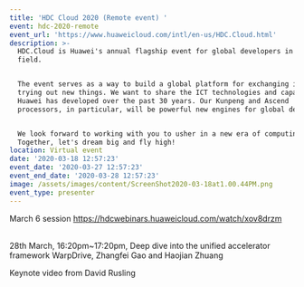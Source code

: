 ```yaml
---
title: 'HDC Cloud 2020 (Remote event) '
event: hdc-2020-remote
event_url: 'https://www.huaweicloud.com/intl/en-us/HDC.Cloud.html'
description: >-
  HDC.Cloud is Huawei's annual flagship event for global developers in the ICT
  field.


  The event serves as a way to build a global platform for exchanging ideas and
  trying out new things. We want to share the ICT technologies and capabilities
  Huawei has developed over the past 30 years. Our Kunpeng and Ascend
  processors, in particular, will be powerful new engines for global developers.


  We look forward to working with you to usher in a new era of computing.
  Together, let's dream big and fly high!
location: Virtual event
date: '2020-03-18 12:57:23'
event_date: '2020-03-27 12:57:23'
event_end_date: '2020-03-28 12:57:23'
image: /assets/images/content/ScreenShot2020-03-18at1.00.44PM.png
event_type: presenter
---
```

March 6 session [https://hdcwebinars.​huaweicloud.com/watch/xov8drzm](https://hdcwebinars.huaweicloud.com/watch/xov8drzm)

\
28th March, 16:20pm~17:20pm, Deep dive into the unified accelerator framework WarpDrive, Zhangfei Gao and Haojian Zhuang

Keynote video from David Rusling

[](https://hdcwebinars.huaweicloud.com/watch/bmb084d7)

